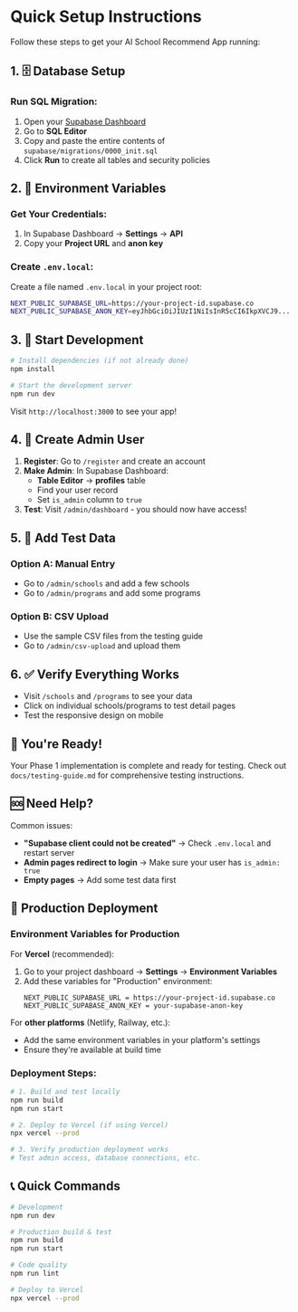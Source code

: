 # Quick Setup Instructions

Follow these steps to get your AI School Recommend App running:

## 1. 🗄️ Database Setup

### Run SQL Migration:
1. Open your [Supabase Dashboard](https://app.supabase.com/)
2. Go to **SQL Editor**
3. Copy and paste the entire contents of `supabase/migrations/0000_init.sql`
4. Click **Run** to create all tables and security policies

## 2. 🔑 Environment Variables

### Get Your Credentials:
1. In Supabase Dashboard → **Settings** → **API**
2. Copy your **Project URL** and **anon key**

### Create `.env.local`:
Create a file named `.env.local` in your project root:
```bash
NEXT_PUBLIC_SUPABASE_URL=https://your-project-id.supabase.co
NEXT_PUBLIC_SUPABASE_ANON_KEY=eyJhbGciOiJIUzI1NiIsInR5cCI6IkpXVCJ9...
```

## 3. 🚀 Start Development

```bash
# Install dependencies (if not already done)
npm install

# Start the development server
npm run dev
```

Visit `http://localhost:3000` to see your app!

## 4. 👤 Create Admin User

1. **Register**: Go to `/register` and create an account
2. **Make Admin**: In Supabase Dashboard:
   - **Table Editor** → **profiles** table
   - Find your user record
   - Set `is_admin` column to `true`
3. **Test**: Visit `/admin/dashboard` - you should now have access!

## 5. 📝 Add Test Data

### Option A: Manual Entry
- Go to `/admin/schools` and add a few schools
- Go to `/admin/programs` and add some programs

### Option B: CSV Upload
- Use the sample CSV files from the testing guide
- Go to `/admin/csv-upload` and upload them

## 6. ✅ Verify Everything Works

- Visit `/schools` and `/programs` to see your data
- Click on individual schools/programs to test detail pages
- Test the responsive design on mobile

## 🎉 You're Ready!

Your Phase 1 implementation is complete and ready for testing. Check out `docs/testing-guide.md` for comprehensive testing instructions.

## 🆘 Need Help?

Common issues:
- **"Supabase client could not be created"** → Check `.env.local` and restart server
- **Admin pages redirect to login** → Make sure your user has `is_admin: true`
- **Empty pages** → Add some test data first

## 🚀 Production Deployment

### Environment Variables for Production

For **Vercel** (recommended):
1. Go to your project dashboard → **Settings** → **Environment Variables**
2. Add these variables for "Production" environment:
   ```
   NEXT_PUBLIC_SUPABASE_URL = https://your-project-id.supabase.co
   NEXT_PUBLIC_SUPABASE_ANON_KEY = your-supabase-anon-key
   ```

For **other platforms** (Netlify, Railway, etc.):
- Add the same environment variables in your platform's settings
- Ensure they're available at build time

### Deployment Steps:
```bash
# 1. Build and test locally
npm run build
npm run start

# 2. Deploy to Vercel (if using Vercel)
npx vercel --prod

# 3. Verify production deployment works
# Test admin access, database connections, etc.
```

## 📞 Quick Commands

```bash
# Development
npm run dev

# Production build & test
npm run build
npm run start

# Code quality
npm run lint

# Deploy to Vercel
npx vercel --prod
```